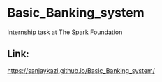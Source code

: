 # Basic_Banking_system
Internship task at The Spark Foundation
## Link:
https://sanjaykazi.github.io/Basic_Banking_system/
